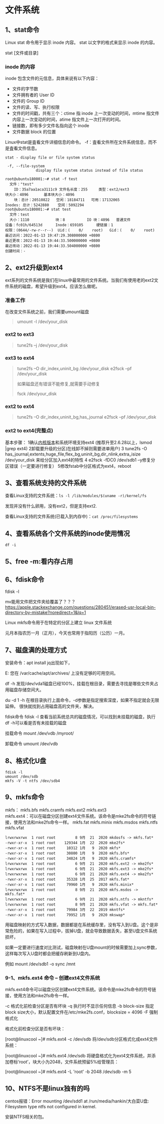 # 文件系统

## 1、stat命令
Linux stat 命令用于显示 inode 内容。
stat 以文字的格式来显示 inode 的内容。

stat [文件或目录]

### inode 的内容
inode 包含文件的元信息，具体来说有以下内容：

- 文件的字节数
- 文件拥有者的 User ID
- 文件的 Group ID
- 文件的读、写、执行权限
- 文件的时间戳，共有三个：ctime 指 inode 上一次变动的时间，mtime 指文件内容上一次变动的时间，atime 指文件上一次打开的时间。
- 链接数，即有多少文件名指向这个 inode
- 文件数据 block 的位置

Linux中stat是査看文件详细信息的命令。
-f：査看文件所在文件系统信息，而不是査看文件信息。
```
stat - display file or file system status

 -f, --file-system
              display file system status instead of file status
			  
root@ubuntu180001:~# stat -f test
  文件："test"
    ID：35a7aa1aca3111c9 文件名长度：255     类型：ext2/ext3
块大小：4096       基本块大小：4096
    块：总计：20510822   空闲：18184711   可用：17132065
Inodes: 总计：5242880    空闲：5092294
root@ubuntu180001:~# stat test
  文件：test
  大小：1110            块：8          IO 块：4096   普通文件
设备：fc01h/64513d      Inode：659105      硬链接：1
权限：(0644/-rw-r--r--)  Uid：(    0/    root)   Gid：(    0/    root)
最近访问：2022-01-13 19:47:29.308000000 +0800
最近更改：2022-01-13 19:44:33.500000000 +0800
最近改动：2022-01-13 19:44:33.504000000 +0800
创建时间：-
```

## 2、ext2升级到ext4
ext系列的文件系统是我们在linux中最常用的文件系统。当我们有使用老的ext2文件系统的磁盘，希望升级到ext4。应该怎么做呢。

### 准备工作
在改变文件系统之前，我们需要umount磁盘

>umount -l /dev/your_disk

### ext2 to ext3

> tune2fs –j /dev/your_disk

### ext3 to ext4

> tune2fs –O dir_index,uninit_bg /dev/your_disk
> e2fsck –pf /dev/your_disk
>
> 如果磁盘还有错误不能修复,就需要手动修复
>
> fsck /dev/your_disk

### ext2 to ext4

> tune2fs –O dir_index,uninit_bg,has_journal
> e2fsck –pf /dev/your_disk

### ext2 to ext4(完整点)

基本步骤：
1确认[内核版本](https://www.baidu.com/s?wd=内核版本&tn=SE_PcZhidaonwhc_ngpagmjz&rsv_dl=gh_pc_zhidao)和系统环境支持ext4 (推荐升至2.6.28以上，lsmod |grep ext4)
2卸载要升级的分区(在线卸不掉则需要进单用户)
3 tune2fs -O has_journal,extents,huge_file,flex_bg,uninit_bg,dir_nlink,extra_isize /dev/your_disk 来给分区加入ext4的特性
4 e2fsck -fDC0 /dev/sdb1 –y修复分区错误（一定要进行修复）
5修改fstab中分区格式为ext4，reboot

## 3、查看系统支持的文件系统
查看Linux支持的文件系统：`ls -l /lib/modules/$(uname -r)/kernel/fs` 

发现并没有什么卵用，没有ext2，但是支持ext2.

查看Linux支持的文件系统(已载入到内存中)：`cat /proc/filesystems` 

## 4、查看系统各个文件系统的inode使用情况

```
df -i
```

## 5、free -m:看内存占用

## 6、fdisk命令
fdisk -l

mv能用文件把文件夹给覆盖了？？？ https://apple.stackexchange.com/questions/280451/erased-usr-local-bin-directory-by-mistake?noredirect=1&lq=1 

Linux mkfs命令用于在特定的分区上建立 linux 文件系统 

元月本指农历一月（正月），今天也常用于指阳历（公历）一月。

## 7、磁盘满的处理方式

安装命令：apt install jq出现如下，

E: 您在 /var/cache/apt/archives/ 上没有足够的可用空间。

df -h
发现/dev/vda1磁盘已经100%，挂载在根目录，需要去寻找是哪些文件夹占用磁盘存储空间大。

du -d 1 -h
在根目录执行上面命令，-d参数是指定搜索深度，如果不指定就会无限延伸。
很快就找到占用磁盘高的文件夹，解决。

fdisk命令
fdisk -l
查看当前系统总共的磁盘情况，可以找到未挂载的磁盘，执行df -h可以看是否有未挂载的磁盘

挂载命令
mount /dev/vdb /myroot/

卸载命令
umount /dev/vdb

## 8、格式化U盘
```
fdisk -l
umount /dev/sdb
mkfs -V -t ntfs /dev/sdb4
```

## 9、mkfs命令
mkfs：
mkfs.bfs     mkfs.cramfs  mkfs.ext2    mkfs.ext3    
mkfs.ext4：可以在磁盘分区创建ext4文件系统。该命令是mke2fs命令的符号链接，使用方法和mke2fs命令一样。
mkfs.fat     mkfs.minix   mkfs.msdos   mkfs.ntfs    mkfs.vfat


```
lrwxrwxrwx  1 root root         8 9月  21  2020 mkdosfs -> mkfs.fat*
-rwxr-xr-x  1 root root    129344 1月  22  2020 mke2fs*
-rwxr-xr-x  1 root root     10312 1月   9  2020 mkfs*
-rwxr-xr-x  1 root root     30800 1月   9  2020 mkfs.bfs*
-rwxr-xr-x  1 root root     34824 1月   9  2020 mkfs.cramfs*
lrwxrwxrwx  1 root root         6 9月  21  2020 mkfs.ext2 -> mke2fs*
lrwxrwxrwx  1 root root         6 9月  21  2020 mkfs.ext3 -> mke2fs*
lrwxrwxrwx  1 root root         6 9月  21  2020 mkfs.ext4 -> mke2fs*
-rwxr-xr-x  1 root root     35328 1月  25  2017 mkfs.fat*
-rwxr-xr-x  1 root root     79960 1月   9  2020 mkfs.minix*
lrwxrwxrwx  1 root root         8 9月  21  2020 mkfs.msdos -> mkfs.fat*
lrwxrwxrwx  1 root root         6 9月  21  2020 mkfs.ntfs -> mkntfs*
lrwxrwxrwx  1 root root         8 9月  21  2020 mkfs.vfat -> mkfs.fat*
-rwxr-xr-x  1 root root     79984 3月  22  2019 mkntfs*
-rwxr-xr-x  1 root root     79952 1月   9  2020 mkswap*
```

用磁盘映射的方式写入数据，数据都是在系统缓存里，没有写入到U盘。这个是非常危险的，如果在写入过程中，拔掉U盘，就会导致数据丢失，甚至U盘文件系统损坏，

如果一定要进行速度对比测试，磁盘映射在U盘mount的时候需要加上sync参数，这样每次写入U盘时都会把缓存刷新到U盘内。

例如
mount /dev/sdb1 -o sync /mnt

### 9-1、mkfs.ext4 命令 – 创建ext4文件系统
mkfs.ext4命令可以磁盘分区创建ext4文件系统。该命令是mke2fs命令的符号链接，使用方法和mke2fs命令一样。

-c	格式化前检查分区是否有坏块
-q	执行时不显示任何信息
-b block-size	指定block size大小，默认配置文件在/etc/mke2fs.conf，blocksize = 4096
-F	强制格式化

格式化前检查分区是否有坏块：

[root@linuxcool ~]# mkfs.ext4 -c /dev/sdb
将/dev/sdb分区格式化成ext4文件系统：

[root@linuxcool ~]# mkfs.ext4 /dev/sdb
将硬盘格式化为ext4文件系统，并添加卷标‘root’，块大小为2048，文件系统预留5%给管理员：

[root@linuxcool ~]# mkfs.ext4 -L 'root' -b 2048 /dev/sdb -m 5

## 10、NTFS不是linux独有的吗
centos报错：Error mounting /dev/sdd1 at /run/media/hankin/大白菜U盘: Filesystem type ntfs not configured in kernel.

安装NTFS相关的包。










